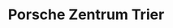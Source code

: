 ---
title: "Porsche Zentrum Trier"
url: /trier/porsche-zentrum-trier-rudolf-diesel-strasse/
shop: Autohaus
---